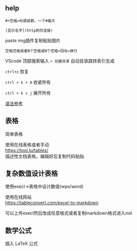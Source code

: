 ## help
`#+空格=标题级数，一个#最大`  

`[显示名字](http网页连接) `  

paste img插件复制粘贴图片

`空格空格或者N个空格或N个空格+回车=换行`

VScode 顶部搜索输入 `> 创建目录`  自动目录跳转索引生成

`ctrl+z` 恢复

`ctrl + k + 0` 收紧所有

`ctrl + k + j` 展开所有

[语法参考](https://markdown.com.cn/basic-syntax/headings.html)

## 表格

简单表格  

使用在线表格或者手动  
https://tool.lu/tables/  
描述性文档表格，编辑好后复制代码粘贴


## 复杂数值设计表格

使用execl->表格中设计数值(wps/word)

使用在线网站  
https://tableconvert.com/excel-to-markdown

可以上传execl然后改成任意格式或者复制markdown格式进入md


## 数学公式
插入 LaTeX 公式